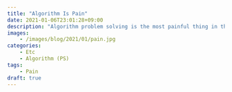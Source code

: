 ```yaml
---
title: "Algorithm Is Pain"
date: 2021-01-06T23:01:28+09:00
description: "Algorithm problem solving is the most painful thing in the world"
images:
    - /images/blog/2021/01/pain.jpg
categories:
    - Etc
    - Algorithm (PS)
tags:
    - Pain
draft: true
---
```


